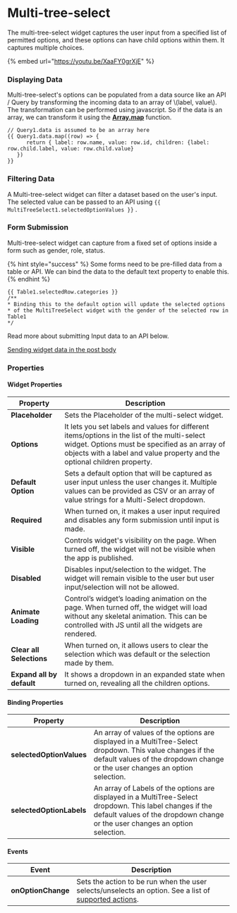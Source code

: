 # Multi-tree-select

The multi-tree-select widget captures the user input from a specified list of permitted options, and these options can have child options within them. It captures multiple choices.

{% embed url="https://youtu.be/XaaFY0grXjE" %}

### Displaying Data

Multi-tree-select's options can be populated from a data source like an API / Query by transforming the incoming data to an array of \\(label, value\\). The transformation can be performed using javascript. So if the data is an array, we can transform it using the [**Array.map**](https://developer.mozilla.org/en-US/docs/Web/JavaScript/Reference/Global\_Objects/TypedArray/map) function.

```
// Query1.data is assumed to be an array here
{{ Query1.data.map((row) => {
      return { label: row.name, value: row.id, children: {label: row.child.label, value: row.child.value}
   })
}}
```

### Filtering Data

A Multi-tree-select widget can filter a dataset based on the user's input. The selected value can be passed to an API using `{{ MultiTreeSelect1.selectedOptionValues }}` .

### **Form Submission**

Multi-tree-select widget can capture from a fixed set of options inside a form such as gender, role, status.

{% hint style="success" %}
Some forms need to be pre-filled data from a table or API. We can bind the data to the default text property to enable this.
{% endhint %}

```
{{ Table1.selectedRow.categories }}
/**
* Binding this to the default option will update the selected options
* of the MultiTreeSelect widget with the gender of the selected row in Table1
*/
```

Read more about submitting Input data to an API below.

[Sending widget data in the post body](../core-concepts/capturing-data-write/capture-form-data.md)

### Properties

#### Widget Properties



| Property                  | Description                                                                                                                                                                                                                |
| ------------------------- | -------------------------------------------------------------------------------------------------------------------------------------------------------------------------------------------------------------------------- |
| **Placeholder**           | Sets the Placeholder of the multi-select widget.                                                                                                                                                                           |
| **Options**               | It lets you set labels and values for different items/options in the list of the multi-select widget. Options must be specified as an array of objects with a label and value property and the optional children property. |
| **Default Option**        | Sets a default option that will be captured as user input unless the user changes it. Multiple values can be provided as CSV or an array of value strings for a Multi-Select dropdown.                                     |
| **Required**              | When turned on, it makes a user input required and disables any form submission until input is made.                                                                                                                       |
| **Visible**               | Controls widget's visibility on the page. When turned off, the widget will not be visible when the app is published.                                                                                                       |
| **Disabled**              | Disables input/selection to the widget. The widget will remain visible to the user but user input/selection will not be allowed.                                                                                           |
| **Animate Loading**       | Control’s widget’s loading animation on the page. When turned off, the widget will load without any skeletal animation. This can be controlled with JS until all the widgets are rendered.                                 |
| **Clear all Selections**  | When turned on, it allows users to clear the selection which was default or the selection made by them.                                                                                                                    |
| **Expand all by default** | It shows a dropdown in an expanded state when turned on, revealing all the children options.                                                                                                                               |

#### Binding Properties



| Property                 | Description                                                                                                                                                                              |
| ------------------------ | ---------------------------------------------------------------------------------------------------------------------------------------------------------------------------------------- |
| **selectedOptionValues** | An array of values of the options are displayed in a MultiTree-Select dropdown. This value changes if the default values of the dropdown change or the user changes an option selection. |
| **selectedOptionLabels** | An array of Labels of the options are displayed in a MultiTree-Select dropdown. This label changes if the default values of the dropdown change or the user changes an option selection. |

#### Events

| Event              | Description                                                                                                                                                  |
| ------------------ | ------------------------------------------------------------------------------------------------------------------------------------------------------------ |
| **onOptionChange** | Sets the action to be run when the user selects/unselects an option. See a list of [supported actions](../core-concepts/writing-code/appsmith-framework.md). |
